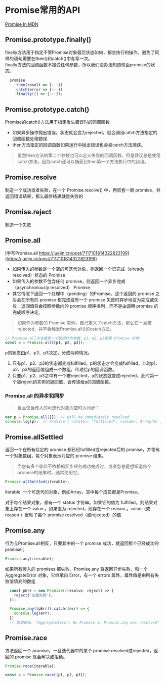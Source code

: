 # Promise常用的API

[Promise In MDN](https://developer.mozilla.org/zh-CN/docs/Web/JavaScript/Reference/Global_Objects/Promise)

## Promise.prototype.finally()

finally方法用于指定不管Promise对象最后状态如何，都会执行的操作。避免了同样的语句需要在then()和catch()中各写一次。  
finally方法的回调函数不接受任何参数，所以我们没办法知道前面promise的状态。

```js
  promise
    .then(result => {···})
    .catch(error => {···})
    .finally(() => {···});
```

## Promise.prototype.catch()

Promise的catch()方法用于指定发生错误时的回调函数

- 如果异步操作抛出错误，状态就会变为rejected，就会调用catch方法指定的回调函数处理错误
- then方法指定的回调函数如果运行中抛出错误也会被catch方法捕获。

> 虽然then方法的第二个参数也可以定义失败的回调函数，但是建议总是使用catch方法，因为catch还可以捕获到then第一个方法执行中的错误。

## Promise.resolve

制造一个成功或者失败，在一个 Promise.resolve() 中，再嵌套一层 promise，并返回错误结果，那么最终结果就是失败的

## Promise.reject

制造一个失败

## Promise.all

[手写Promise.all https://juejin.cn/post/7117101814322823199](https://juejin.cn/post/7117101814322823199)

- 如果传入的参数是一个空的可迭代对象，则返回一个已完成（already resolved）状态的 Promise
- 如果传入的参数不包含任何 promise，则返回一个异步完成（asynchronously resolved） Promise
- 其它情况下返回一个处理中（pending）的Promise。这个返回的 promise 之后会在所有的 promise 都完成或有一个 promise 失败时异步地变为完成或失败；返回值将会按照参数内的 promise 顺序排列，而不是由调用 promise 的完成顺序决定。

> 如果作为参数的 Promise 实例，自己定义了catch方法，那么它一旦被rejected，并不会触发Promise.all()的catch方法。

```js
// Promise.all方法接受一个数组作为参数，p1、p2、p3都是 Promise 实例.
const p = Promise.all([p1, p2, p3]);
```

p的状态由p1、p2、p3决定，分成两种情况。

1. 只有p1、p2、p3的状态都变成fulfilled，p的状态才会变成fulfilled，此时p1、p2、p3的返回值组成一个数组，传递给p的回调函数。
2. 只要p1、p2、p3之中有一个被rejected，p的状态就变成rejected，此时第一个被reject的实例的返回值，会传递给p的回调函数。

### Promise.all 的异步和同步

> 当且仅当传入的可迭代对象为空时为同步：

```js
var p = Promise.all([]); // will be immediately resolved
console.log(p);  // Promise { <state>: "fulfilled", <value>: Array[0] }
```

## Promise.allSettled

返回一个在所有给定的 promise 都已经fulfilled或rejected后的 promise，并带有一个对象数组，每个对象表示对应的 promise 结果。

> 当您有多个彼此不依赖的异步任务成功完成时，或者您总是想知道每个promise的结果时，通常使用它。

```js
Promise.allSettled(iterable);
```

iterable: 一个可迭代的对象，例如Array，其中每个成员都是Promise。

对于每个结果对象，都有一个 status 字符串。如果它的值为 fulfilled，则结果对象上存在一个 value 。如果值为 rejected，则存在一个 reason 。value（或 reason ）反映了每个 promise resolved（或rejected）的值

## Promise.any

行为与Promise.all相反，只要其中的一个 promise 成功，就返回那个已经成功的 promise；

```js
Promise.any(iterable);
```

如果所有传入的 promises 都失败，Promise.any 将返回异步失败，和一个 AggregateError 对象，它继承自 Error，有一个 errors 属性，属性值是由所有失败值填充的数组

```js
  const pErr = new Promise((resolve, reject) => {
    reject('总是失败');
  });

  Promise.any([pErr]).catch((err) => {
    console.log(err);
  })
  // 期望输出: "AggregateError: No Promise in Promise.any was resolved"
```

## Promise.race

方法返回一个 promise，一旦迭代器中的某个 promise resolved或rejected，返回的 promise 就会解决或拒绝。

```js
Promise.race(iterable);

const p = Promise.race([p1, p2, p3]);
```
